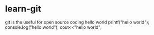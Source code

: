 # learn-git
git is the useful for open source coding
hello world
printf("hello world");
console.log("hello world");
cout<<"hello world";
